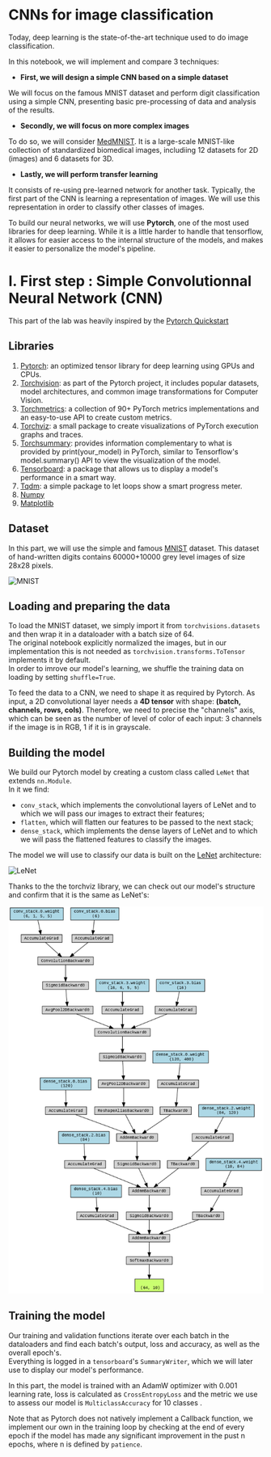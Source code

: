 # CNNs for image classification

Today, deep learning is the state-of-the-art technique used to do image classification. 

In this notebook, we will implement and compare 3 techniques:


*  **First, we will design a simple CNN based on a simple dataset**

We will focus on the famous MNIST dataset and perform digit classification using a simple CNN, presenting basic pre-processing of data and analysis of the results.

*  **Secondly, we will focus on more complex images**

To do so, we will consider [MedMNIST](https://medmnist.com/). It is a large-scale MNIST-like collection of standardized biomedical images, includiing 12 datasets for 2D (images) and 6 datasets for 3D.

*   **Lastly, we will perform transfer learning**

It consists of re-using pre-learned network for another task. Typically, the first part of the CNN is learning a representation of images. We will use this representation in order to classify other classes of images.

To build our neural networks, we will use **Pytorch**, one of the most used libraries for deep learning. While it is a little harder to handle that tensorflow, it allows for easier access to the internal structure of the models, and makes it easier to personalize the model's pipeline.

# I. First step : Simple Convolutionnal Neural Network (CNN)

This part of the lab was heavily inspired by the [Pytorch Quickstart](https://pytorch.org/tutorials/beginner/basics/quickstart_tutorial.html)

## Libraries 
1. [Pytorch](https://pytorch.org/docs/stable/index.html):  an optimized tensor library for deep learning using GPUs and CPUs.
2. [Torchvision](https://pytorch.org/vision/stable/index.html): as part of the Pytorch project, it includes popular datasets, model architectures, and common image transformations for Computer Vision.
3. [Torchmetrics](https://torchmetrics.readthedocs.io/en/stable/): a collection of 90+ PyTorch metrics implementations and an easy-to-use API to create custom metrics. 
4. [Torchviz](https://github.com/szagoruyko/pytorchviz): a small package to create visualizations of PyTorch execution graphs and traces.
5. [Torchsummary](https://pypi.org/project/torch-summary/): provides information complementary to what is provided by print(your_model) in PyTorch, similar to Tensorflow's model.summary() API to view the visualization of the model.
9. [Tensorboard](https://pytorch.org/docs/stable/tensorboard.html): a package that allows us to display a model's performance in a smart way.
1. [Tqdm](https://tqdm.github.io/): a simple package to let loops show a smart progress meter.
6. [Numpy](https://numpy.org/doc/1.24/reference/index.html)
7. [Matplotlib](https://matplotlib.org/stable/index.html)

## Dataset

In this part, we will use the simple and famous [MNIST](http://yann.lecun.com/exdb/mnist/) dataset. This dataset of hand-written digits contains 60000+10000 grey level images of size 28x28 pixels.

![MNIST](https://upload.wikimedia.org/wikipedia/commons/2/27/MnistExamples.png
)

## Loading and preparing the data

To load the MNIST dataset, we simply import it from `torchvisions.datasets` and then wrap it in a dataloader with a batch size of 64. \
The original notebook explicitly normalized the images, but in our implementation this is not needed as `torchvision.transforms.ToTensor` implements it by default.\
In order to imrove our model's learning, we shuffle the training data on loading by setting `shuffle=True`.

To feed the data to a CNN, we need to shape it as required by Pytorch. As input, a 2D convolutional layer needs a **4D tensor** with shape: **(batch, channels, rows, cols)**. Therefore, we need to precise the "channels" axis, which can be seen as the number of level of color of each input: 3 channels if the image is in RGB, 1 if it is in grayscale.

## Building the model

We build our Pytorch model by creating a custom class called `LeNet` that extends `nn.Module`. \
In it we find:
- `conv_stack`, which implements the convolutional layers of LeNet and to which we will pass our images to extract their features;
- `flatten`, which will flatten our features to be passed to the next stack;
- `dense_stack`, which implements the dense layers of LeNet and to which we will pass the flattened features to classify the images.

The model we will use to classify our data is built on the [LeNet](https://en.wikipedia.org/wiki/LeNet) architecture:

![LeNet](https://drive.google.com/uc?export=view&id=154FJGiTvd7LPUI8JhemeoO8Bl1CG27hw)

Thanks to the the torchviz library, we can check out our model's structure and confirm that it is the same as LeNet's:

![MNIST_model](https://github.com/federaspa/CNNs-for-image-classification/blob/main/Images/model_torchviz.png)

## Training the model

Our training and validation functions iterate over each batch in the dataloaders and find each batch's output, loss and accuracy, as well as the overall epoch's. \
Everything is logged in a `tensorboard`'s `SummaryWriter`, which we will later use to display our model's performance.

In this part, the model is trained with an AdamW optimizer with 0.001 learning rate, loss is calculated as `CrossEntropyLoss` and the metric we use to assess our model is `MulticlassAccuracy` for 10 classes .

Note that as Pytorch does not natively implement a Callback function, we implement our own in the training loop by checking at the end of every epoch if the model has made any significant improvement in the pust n epochs, where n is defined by `patience`.
